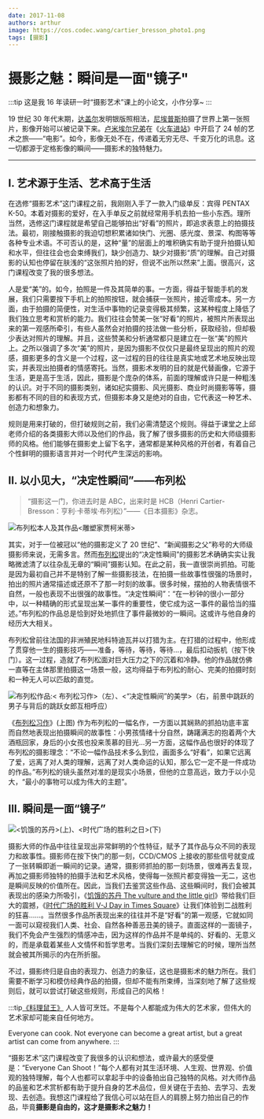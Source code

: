 ```yaml
---
date: 2017-11-08
authors: arthur
image: https://cos.codec.wang/cartier_bresson_photo1.png
tags: [摄影]
---
```


# 摄影之魅：瞬间是一面"镜子"

:::tip 这是我 16 年读研一时“摄影艺术”课上的小论文，小作分享~
:::

19 世纪 30 年代末期，[达盖尔](https://baike.baidu.com/item/达盖尔)发明银版照相法，[尼埃普斯](https://baike.baidu.com/item/尼埃普斯)拍摄了世界上第一张照片，影像开始可以被记录下来。[卢米埃尔兄弟](https://baike.baidu.com/item/卢米埃尔兄弟)在《[火车进站](https://baike.baidu.com/item/火车进站/7413603)》中开启了 24 帧的艺术之旅——“电影”。如今，影像无处不在，传递着无穷无尽、千变万化的讯息。这一切都源于定格影像的瞬间——摄影术的独特魅力。

<!--truncate-->

---

## I. 艺术源于生活、艺术高于生活

在选修“摄影艺术”这门课程之前，我刚刚入手了一款入门级单反：宾得 PENTAX K-50。本着对摄影的爱好，在入手单反之前就经常用手机去拍一些小东西。理所当然，选修这门课程就是希望自己能够拍出“好看”的照片，即追求表意上的拍摄技法。最初，刚接触摄影的我迫切想积累诸如快门、光圈、感光度、景深、构图等等各种专业术语。不可否认的是，这种“量”的层面上的堆积确实有助于提升拍摄认知和水平，但往往会也会束缚我们，缺少创造力、缺少对摄影“质”的理解。自己对摄影的认知也停留在肤浅的“这张照片拍的好，但说不出所以然来”上面。很高兴，这门课程改变了我的很多想法。

人是爱“美”的。如今，拍照是一件及其简单的事。一方面，得益于智能手机的发展，我们只需要按下手机上的拍照按钮，就会捕获一张照片，接近零成本。另一方面，由于拍摄的简便性，对生活中事物的记录变得极其频繁，这某种程度上降低了我们独立思考和赏析的能力。我们往往会赞美一张“好看”的照片，被照片所表现出来的第一观感所牵引，有些人虽然会对拍摄的技法做一些分析，获取经验，但却极少表达对照片的理解。并且，这些赞美和分析通常都只是建立在一张“美”的照片上。之所以强调了多次“美”的照片，是因为摄影不仅仅只是最终呈现出的照片的观感，摄影更多的含义是一个过程，这一过程的目的往往是真实地或艺术地反映出现实，并表现出拍摄者的情感寄托。当然，摄影术发明的目的就是代替画像，它源于生活，更是高于生活，因此，摄影是个庞杂的体系，前面的理解或许只是一种粗浅的认识。对于不同的摄影类别，诸如纪实摄影、风光摄影、商业时尚摄影等等，摄影都有不同的目的和表现方式，但摄影本身又是绝对的自由，它代表这一种艺术、创造力和想象力。

规则是用来打破的，但打破规则之前，我们必需清楚这个规则。得益于课堂之上邱老师介绍的各类摄影大师以及他们的作品，我了解了很多摄影的历史和大师级摄影师的风格。他们能够在摄影史上留下名字，通常都是某种风格的开创者，有着自己个性鲜明的摄影语言并对一个时代产生深远的影响。

## II. 以小见大，“决定性瞬间”——布列松

> “摄影这一门，你进去时是 ABC，出来时是 HCB（Henri Cartier-Bresson：亨利·卡蒂埃·布列松）”——《日本摄影》杂志。

![布列松本人及其作品<雕塑家贾柯米蒂>](https://cos.codec.wang/cartier_bresson_photo1.png)

其实，对于一位被冠以“他的摄影定义了 20 世纪”、“新闻摄影之父”称号的大师级摄影师来说，无需多言。然而[布列松](https://baike.baidu.com/item/布列松)提出的“决定性瞬间”的摄影艺术确确实实让我略微滤清了以往杂乱无章的“瞬间”摄影认知。在此之前，我一直很崇尚抓拍。可能是因为最初自己并不是特别了解一些摄影技法，在拍摄一些故事性很强的场景时，拍出的照片通常描述或还原不了那一时刻的故事。很多时候，摆拍的人物表情很不自然，一般也表现不出很强的故事性。“决定性瞬间”：“在一秒钟的很小一部分中，以一种精确的形式呈现出某一事件的重要性，使它成为这一事件的最恰当的描述。”布列松的作品总是恰到好处地抓住了事件最微妙的一瞬间。这或许与他自身的经历大大相关。

布列松曾前往法国的非洲殖民地科特迪瓦并以打猎为主。在打猎的过程中，他形成了贯穿他一生的摄影技巧——准备，等待，等待，等待…，最后扣动扳机（按下快门）。这一过程，造就了布列松面对巨大压力之下的沉着和冷静。他的作品就仿佛一直等在主体那里拍摄这一场景一般，这均得益于布列松的耐心、完美的拍摄时刻和一种无人可以匹敌的直觉。

![布列松作品:< 布列松习作>（左）、<“决定性瞬间”的美学>（右，前景中跳跃的男子与背后的跳跃女郎互相呼应）](https://cos.codec.wang/cartier_bresson_photo2.png)

《[布列松习作](https://baike.baidu.com/item/布列松习作)》(上图) 作为布列松的一幅名作，一方面以其娴熟的抓拍功底丰富而自然地表现出拍摄瞬间的故事性：小男孩情绪十分自然，踌躇满志的抱着两个大酒瓶回家，身后的小女孩也投来羡慕的目光…另一方面，这幅作品也很好的体现了布列松的摄影理念：“不论一幅作品技术多么到位，画面多么“好看”，如果它远离了爱，远离了对人类的理解，远离了对人类命运的认知，那么它一定不是一件成功的作品。”布列松的镜头虽然对准的是现实小场景，但他的立意高远，致力于以小见大，“最小的事物可以成为伟大的主题”。

## III. 瞬间是一面“镜子”

![<饥饿的苏丹>(上)、<时代广场的胜利之日>(下)](https://cos.codec.wang/cartier_bresson_photo3.png)

摄影大师的作品中往往呈现出非常鲜明的个性特征，赋予了其作品与众不同的表现力和故事性。摄影师在按下快门的那一刻，CCD/CMOS 上接收的那些信号就变成了一张转瞬即逝一瞬间的记录。通常，摄影师抓拍的那一刻场景，很难再去复现，再加之摄影师独特的拍摄手法和艺术风格，使得每一张照片都变得独一无二，这也是瞬间反映的价值所在。因此，当我们去鉴赏这些作品、这些瞬间时，我们会被其表现出的感染力所吸引，《[饥饿的苏丹 The vulture and the little girl](https://zh.wikipedia.org/wiki/飢餓的蘇丹)》带给我们巨大的震撼，《[时代广场的胜利 V-J Day in Times Square](https://zh.wikipedia.org/wiki/胜利之吻)》让我们体验到二战胜利的狂喜……。当然很多作品所表现出来的往往并不是“好看”的第一观感，它就如同一面可以窥视我们人类、社会、自然各种善恶丑美的镜子。直面这样的一面镜子，我们不免会产生强烈的情感冲击，因为这样的作品并不是单纯的、好看的、无意义的，而是承载着某些人文情怀和哲学思考。当我们深刻去理解它的时候，理所当然就会被其所揭示的内在所折服。

不过，摄影终归是自由的表现力、创造力的象征，这也是摄影术的魅力所在。我们需要不断学习和模仿经典作品的拍摄，但却不能有所束缚，当深刻地了解了这些规则后，就可以尝试打破这些规则，形成自己的风格！

:::tip[《料理鼠王》](https://movie.douban.com/subject/1793491/)
人人皆可烹饪。不是每个人都能成为伟大的艺术家，但伟大的艺术家却可能来自任何地方。

Everyone can cook. Not everyone can become a great artist, but a great artist can come from anywhere.
:::

“摄影艺术”这门课程改变了我很多的认识和想法，或许最大的感受便是：“Everyone Can Shoot！”每个人都有对其生活环境、人生观、世界观、价值观的独特理解，每个人也都可以拿起手中的设备拍出自己独特的风格。对大师作品的品鉴和艺术赏析都有助于提升自身的艺术品位，但关键在于去拍、去学习、去发现、去创造。我想这门课程给了我信心可以站在巨人的肩膀上努力拍出自己的作品，毕竟**摄影是自由的，这才是摄影术之魅力！**
